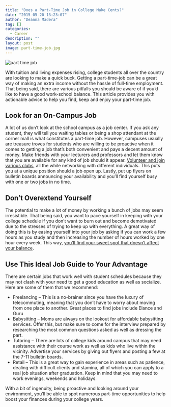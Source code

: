 ```yaml
---
title: "Does a Part-Time Job in College Make Cents?"
date: "2015-05-20 13:23:07"
author: "Deanna Madera"
tag: []
categories:
  - Career
description: ""
layout: post
image: part-time-job.jpg
---
```


![part time job](http://mt2.wpengine.com/wp-content/uploads/2015/03/part-time-job.jpg)

With tuition and living expenses rising, college students all over the country are looking to make a quick buck. Getting a part-time-job can be a great way of making an extra income without the hassle of full-time employment. That being said, there are various pitfalls you should be aware of if you’d like to have a good work-school balance. This article provides you with actionable advice to help you find, keep and enjoy your part-time job.

## Look for an On-Campus Job

A lot of us don’t look at the school campus as a job center. If you ask any student, they will tell you waiting tables or being a shop attendant at the corner mall is what constitutes a part-time job. However, campuses usually are treasure troves for students who are willing to be proactive when it comes to getting a job that’s both convenient and pays a decent amount of money. Make friends with your lecturers and professors and let them know that you are available for any kind of job should it appear. [Volunteer and join various clubs](https://www.scholarships.com/resources/public-service-and-volunteering/benefits-of-volunteerism-in-college/), all the while networking with different individuals. This puts you at a unique position should a job open up. Lastly, put up flyers on bulletin boards announcing your availability and you’ll find yourself busy with one or two jobs in no time.

## Don’t Overextend Yourself

The potential to make a lot of money by working a bunch of jobs may seem irresistible. That being said, you want to pace yourself in keeping with your college schedule if you don’t want to burn out and become demotivated due to the stresses of trying to keep up with everything. A great way of doing this is by easing yourself into your job by asking if you can work a few hours as you study and then increasing the number of hours worked by one hour every week. This way, [you’ll find your sweet spot that doesn’t affect your balance](https://www.internmatch.com/blog/5-ways-to-maintain-balance-between-work-school-and-life).

## Use This Ideal Job Guide to Your Advantage

There are certain jobs that work well with student schedules because they may not clash with your need to get a good education as well as socialize. Here are some of them that we recommend:

- Freelancing – This is a no-brainer since you have the luxury of telecommuting, meaning that you don’t have to worry about moving from one place to another. Great places to find jobs include Elance and Guru
- Babysitting – Moms are always on the lookout for affordable babysitting services. Offer this, but make sure to come for the interview prepared by researching the most common questions asked as well as dressing the part.
- Tutoring – There are lots of college kids around campus that may need assistance with their course work as well as kids who live within the vicinity. Advertise your services by giving out flyers and posting a few at the 7-11 bulletin boards.
- Retail – This is a great way to gain experience in areas such as patience, dealing with difficult clients and stamina, all of which you can apply to a real job situation after graduation. Keep in mind that you may need to work evenings, weekends and holidays.

With a bit of ingenuity, being proactive and looking around your environment, you’ll be able to spot numerous part-time opportunities to help boost your finances during your college years.
